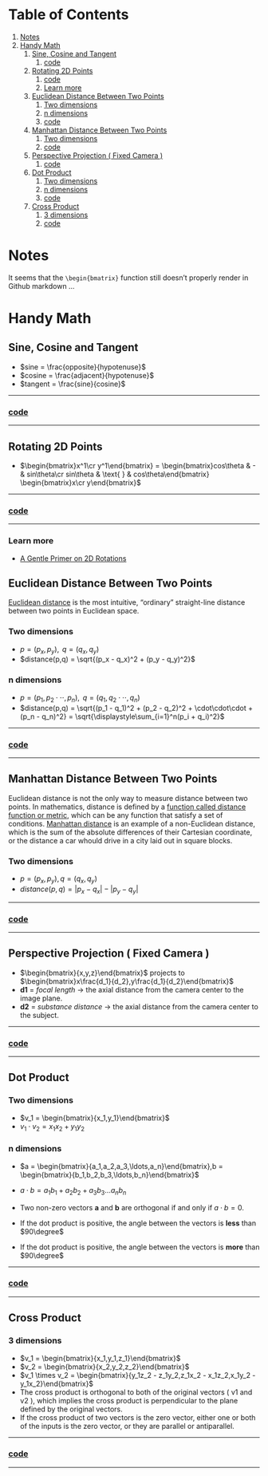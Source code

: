 
# Table of Contents

1.  [Notes](#org0e56094)
2.  [Handy Math](#org298e24f)
    1.  [Sine, Cosine and Tangent](#orgfde0dd1)
        1.  [code](#org444ea3a)
    2.  [Rotating 2D Points](#org092b8f3)
        1.  [code](#orgadbcaff)
        2.  [Learn more](#org5600208)
    3.  [Euclidean Distance Between Two Points](#orgb9aeb92)
        1.  [Two dimensions](#orgf4c9325)
        2.  [n dimensions](#org02dae9b)
        3.  [code](#org6c88893)
    4.  [Manhattan Distance Between Two Points](#org9fda69e)
        1.  [Two dimensions](#orgf26b361)
        2.  [code](#org40ed7e9)
    5.  [Perspective Projection ( Fixed Camera )](#org37617df)
        1.  [code](#org5193120)
    6.  [Dot Product](#org29ca8e1)
        1.  [Two dimensions](#orgfe3e6cf)
        2.  [n dimensions](#orga427950)
        3.  [code](#org5414874)
    7.  [Cross Product](#org5dd7f23)
        1.  [3 dimensions](#org2344fbf)
        2.  [code](#org89ee10c)



<a id="org0e56094"></a>

# Notes

It seems that the `\begin{bmatrix}` function still doesn&rsquo;t properly render in Github markdown &#x2026;


<a id="org298e24f"></a>

# Handy Math


<a id="orgfde0dd1"></a>

## Sine, Cosine and Tangent

-   $sine = \frac{opposite}{hypotenuse}$
-   $cosine = \frac{adjacent}{hypotenuse}$
-   $tangent = \frac{sine}{cosine}$

---


<a id="org444ea3a"></a>

### [code](js/sketch_01.js)

---


<a id="org092b8f3"></a>

## Rotating 2D Points

-   $\begin{bmatrix}x^1\cr y^1\end{bmatrix} = \begin{bmatrix}cos\theta & - & sin\theta\cr sin\theta & \text{ } & cos\theta\end{bmatrix} \begin{bmatrix}x\cr y\end{bmatrix}$

---


<a id="orgadbcaff"></a>

### [code](js/sketch_02.js)

---


<a id="org5600208"></a>

### Learn more

-   [A Gentle Primer on 2D Rotations](https://www.alanzucconi.com/2016/02/03/2d-rotations/)


<a id="orgb9aeb92"></a>

## Euclidean Distance Between Two Points

[Euclidean distance](https://en.wikipedia.org/wiki/Euclidean_distance) is the most intuitive, &ldquo;ordinary&rdquo; straight-line distance between two points in Euclidean space.


<a id="orgf4c9325"></a>

### Two dimensions

-   $p = (p_x,p_y), \text{ } q = (q_x,q_y)$
-   $distance(p,q) = \sqrt{(p_x - q_x)^2 + (p_y - q_y)^2}$


<a id="org02dae9b"></a>

### n dimensions

-   $p = (p_1,p_2\cdot\cdot\cdot,p_n), \text{ } q = (q_1,q_2\cdot\cdot\cdot,q_n)$
-   $distance(p,q) = \sqrt{(p_1 - q_1)^2 + (p_2 - q_2)^2 + \cdot\cdot\cdot + (p_n - q_n)^2} = \sqrt{\displaystyle\sum_{i=1}^n(p_i + q_i)^2}$

---


<a id="org6c88893"></a>

### [code](js/sketch_03.js)

---


<a id="org9fda69e"></a>

## Manhattan Distance Between Two Points

Euclidean distance is not the only way to measure distance between two points.
In mathematics, distance is defined by a [function called distance function or metric](https://en.wikipedia.org/wiki/Metric_space), which can be any function that satisfy a set of conditions.
[Manhattan distance](https://en.wikipedia.org/wiki/Taxicab_geometry) is an example of a non-Euclidean distance, which is the sum of the absolute differences of their Cartesian coordinate, or the distance a car whould drive in a city laid out in square blocks.


<a id="orgf26b361"></a>

### Two dimensions

-   $p = (p_x,p_y), q = (q_x,q_y)$
-   $distance(p,q) = |p_x - q_x| - |p_y - q_y|$

---


<a id="org40ed7e9"></a>

### [code](js/sketch_04.js)

---


<a id="org37617df"></a>

## Perspective Projection ( Fixed Camera )

-   $\begin{bmatrix}{x,y,z}\end{bmatrix}$ projects to $\begin{bmatrix}x\frac{d_1}{d_2},y\frac{d_1}{d_2}\end{bmatrix}$
-   **d1** = *focal length* -> the axial distance from the camera center to the image plane.
-   **d2** = *substance distance* -> the axial distance from the camera center to the subject.

---


<a id="org5193120"></a>

### [code](js/sketch_05.js)

---


<a id="org29ca8e1"></a>

## Dot Product


<a id="orgfe3e6cf"></a>

### Two dimensions

-   $v_1 = \begin{bmatrix}{x_1,y_1}\end{bmatrix}$
-   $v_1 \cdot v_2 = x_1x_2 + y_1y_2$


<a id="orga427950"></a>

### n dimensions

-   $a = \begin{bmatrix}{a_1,a_2,a_3,\ldots,a_n}\end{bmatrix},b = \begin{bmatrix}{b_1,b_2,b_3,\ldots,b_n}\end{bmatrix}$

-   $a \cdot b = a_1b_1 + a_2b_2 + a_3b_3 \ldots a_nb_n$

-   Two non-zero vectors **a** and **b** are orthogonal if and only if $a \cdot b = 0$.
-   If the dot product is positive, the angle between the vectors is **less** than $90\degree$
-   If the dot product is positive, the angle between the vectors is **more** than $90\degree$

---


<a id="org5414874"></a>

### [code](js/sketch_06.js)

---


<a id="org5dd7f23"></a>

## Cross Product


<a id="org2344fbf"></a>

### 3 dimensions

-   $v_1 = \begin{bmatrix}{x_1,y_1,z_1}\end{bmatrix}$
-   $v_2 = \begin{bmatrix}{x_2,y_2,z_2}\end{bmatrix}$
-   $v_1 \times v_2 = \begin{bmatrix}{y_1z_2 - z_1y_2,z_1x_2 - x_1z_2,x_1y_2 - y_1x_2}\end{bmatrix}$
-   The cross product is orthogonal to both of the original vectors ( v1 and v2 ), which implies the cross product is perpendicular to the plane defined by the original vectors.
-   If the cross product of two vectors is the zero vector, either one or both of the inputs is the zero vector, or they are parallel or antiparallel.

---


<a id="org89ee10c"></a>

### [code](js/sketch_07.js)

---

